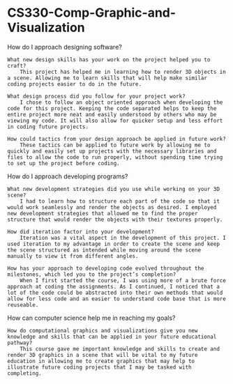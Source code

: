 # CS330-Comp-Graphic-and-Visualization

How do I approach designing software?

    What new design skills has your work on the project helped you to craft?
        This project has helped me in learning how to render 3D objects in a scene. Allowing me to learn skills that will help make similar coding projects easier to do in the future.
  
    What design process did you follow for your project work?
        I chose to follow an object oriented approach when developing the code for this project. Keeping the code separated helps to keep the entire project more neat and easily understood by others who may be viewing my code. It will also allow for quicker setup and less effort in coding future projects.
  
    How could tactics from your design approach be applied in future work?
        These tactics can be applied to future work by allowing me to quickly and easily set up projects with the necessary libraries and files to allow the code to run properly, without spending time trying to set up the project before coding.

How do I approach developing programs?

    What new development strategies did you use while working on your 3D scene?
        I had to learn how to structure each part of the code so that it would work seamlessly and render the objects as desired. I employed new development strategies that allowed me to find the proper structure that would render the objects with their textures properly.
  
    How did iteration factor into your development?
        Iteration was a vital aspect in the development of this project. I used iteration to my advantage in order to create the scene and keep the scene structured as intended while moving around the scene manually to view it from different angles.
  
    How has your approach to developing code evolved throughout the milestones, which led you to the project’s completion?
        When I first started the course, I was using more of a brute force approach at coding the assignments. As I continued, I noticed that a lot of the code could be abstracted into their own methods that would allow for less code and an easier to understand code base that is more reuseable.

How can computer science help me in reaching my goals?

    How do computational graphics and visualizations give you new knowledge and skills that can be applied in your future educational pathway?
        This course gave me important knowledge and skills to create and render 3D graphics in a scene that will be vital to my future education in allowing me to create graphics that may help to illustrate future coding projects that I may be tasked with completing.
        
